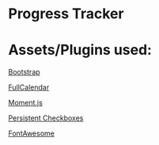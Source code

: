 Progress Tracker
====


Assets/Plugins used:
====

[Bootstrap](https://getbootstrap.com/)

[FullCalendar](https://fullcalendar.io/)

[Moment.js](https://momentjs.com/)

[Persistent Checkboxes](https://www.jqueryscript.net/form/jQuery-Plugin-To-Persist-Checkbox-State-Using-Local-Storage.html)

[FontAwesome](https://fontawesome.com/)
